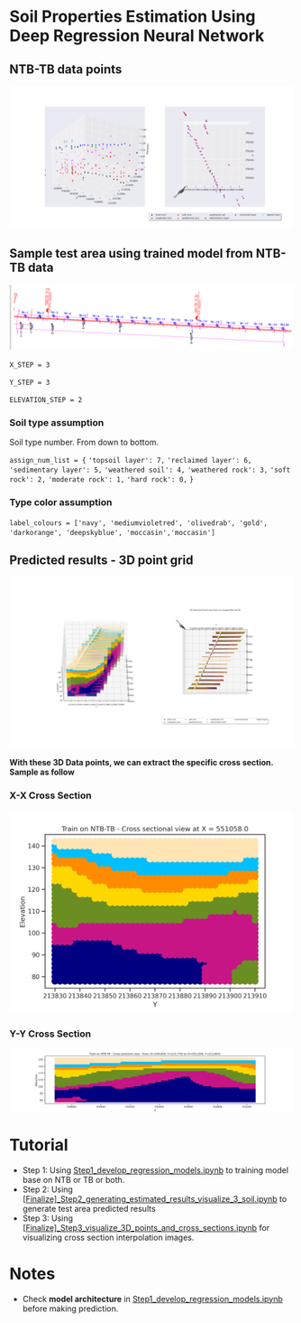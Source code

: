# **Soil Properties Estimation Using Deep Regression Neural Network**
## **NTB-TB data points**
![image](figures/ntb-tb.png)
## **Sample test area using trained model from NTB-TB data**

![image](figures/test_area_official.png)


`X_STEP = 3`

`Y_STEP = 3`

`ELEVATION_STEP = 2`

### **Soil type assumption**

Soil type number. From down to bottom.

`assign_num_list = {`
                    `'topsoil layer': 7,`
                    `'reclaimed layer': 6,`
                    `'sedimentary layer': 5,`
                    `'weathered soil': 4,`
                    `'weathered rock': 3,`
                    `'soft rock': 2,`
                    `'moderate rock': 1,`
                     `'hard rock': 0,`
                  `}`
                 
 ### **Type color assumption**
 
`label_colours = ['navy', 'mediumvioletred', 'olivedrab', 'gold',`
                `'darkorange', 'deepskyblue', 'moccasin','moccasin']`
                
## **Predicted results - 3D point grid**

<!-- ![image](figures/3d_ntb_tb.png) -->

![image](figures/3d_points_grid_train_on_NTB_TB.png)

**With these 3D Data points, we can extract the specific cross section. Sample as follow**

### **X-X Cross Section**
![image](figures/cross_sectional_width_551058_train_onNTBTB_2D.png)

### **Y-Y Cross Section**
![image](figures/cross_sectional_long_train_onNTBTB_2D.png)


# Tutorial
- Step 1: Using [Step1_develop_regression_models.ipynb](Step1_develop_regression_models.ipynb) to training model base on NTB or TB or both.
- Step 2: Using [[Finalize]_Step2_generating_estimated_results_visualize_3_soil.ipynb]([Finalize]_Step2_generating_estimated_results_visualize_3_soil.ipynb) to generate test area predicted results
- Step 3: Using [[Finalize]_Step3_visualize_3D_points_and_cross_sections.ipynb]([Finalize]_Step3_visualize_3D_points_and_cross_sections.ipynb) for visualizing cross section interpolation images.

# Notes
- Check **model architecture** in [Step1_develop_regression_models.ipynb](Step1_develop_regression_models.ipynb) before making prediction.
